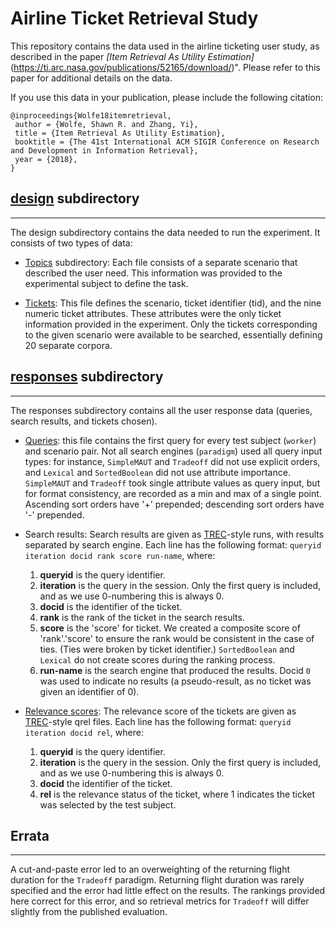 # Airline Ticket Retrieval Study

This repository contains the data used in the airline ticketing user
study, as described in the paper
*[Item Retrieval As Utility Estimation]*(https://ti.arc.nasa.gov/publications/52165/download/)".
Please refer to this paper for additional details on the data.

If you use this data in your publication, please include the following
citation:

    @inproceedings{Wolfe18itemretrieval,
     author = {Wolfe, Shawn R. and Zhang, Yi},
     title = {Item Retrieval As Utility Estimation},
     booktitle = {The 41st International ACM SIGIR Conference on Research and Development in Information Retrieval},
     year = {2018},
    } 


## [design](design) subdirectory
---

The design subdirectory contains the data needed to run the
experiment. It consists of two types of data:

  * [Topics](design/topics) subdirectory: Each file consists of a
    separate scenario that described the user need. This information
    was provided to the experimental subject to define the task.

  * [Tickets](design/tickets.csv): This file defines the scenario,
    ticket identifier (tid), and the nine numeric ticket
    attributes. These attributes were the only ticket information
    provided in the experiment. Only the tickets corresponding to the
    given scenario were available to be searched, essentially defining
    20 separate corpora.

## [responses](responses) subdirectory
---

The responses subdirectory contains all the user response data
(queries, search results, and tickets chosen).

  * [Queries](responses/queries.csv): this file contains the first
    query for every test subject (`worker`) and scenario pair. Not all
    search engines (`paradigm`) used all query input types: for
    instance, `SimpleMAUT` and `Tradeoff` did not use explicit orders, and
    `Lexical` and `SortedBoolean` did not use attribute
    importance. `SimpleMAUT` and `Tradeoff` took single attribute values
    as query input, but for format consistency, are recorded as a min
    and max of a single point. Ascending sort orders have '+'
    prepended; descending sort orders have '-' prepended.

  * Search results: Search results are given as
    [TREC](https://trec.nist.gov)-style runs, with results separated
    by search engine. Each line has the following format:
    `queryid iteration docid rank score run-name`, where:
    1. **queryid** is the query identifier.
    2. **iteration** is the query in the session. Only the first query is included, and as we use 0-numbering this is always 0.
    3. **docid** is the identifier of the ticket.
    4. **rank** is the rank of the ticket in the search results.
    5. **score** is the 'score' for ticket. We created a composite score of 'rank'.'score' to ensure the rank would be consistent in the case of ties. (Ties were broken by ticket identifier.) `SortedBoolean` and `Lexical` do not create scores during the ranking process.
    6. **run-name** is the search engine that produced the results.
    Docid `0` was used to indicate no results (a pseudo-result, as no
    ticket was given an identifier of 0).
  * [Relevance scores](responses/qrels.txt): The relevance score of the
    tickets are given as [TREC](https://trec.nist.gov)-style qrel
    files. Each line has the following format: `queryid iteration docid rel`,
    where:
    1. **queryid** is the query identifier.
    2. **iteration** is the query in the session. Only the first query is included, and as we use 0-numbering this is always 0.
    3. **docid** the identifier of the ticket.
    4. **rel** is the relevance status of the ticket, where 1 indicates the ticket was selected by the test subject.

## Errata
---

A cut-and-paste error led to an overweighting of the returning flight
duration for the `Tradeoff` paradigm. Returning flight duration was
rarely specified and the error had little effect on the results. The
rankings provided here correct for this error, and so retrieval
metrics for `Tradeoff` will differ slightly from the published
evaluation.
